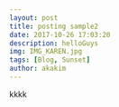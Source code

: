```yaml
---
layout: post
title: posting sample2 
date: 2017-10-26 17:03:20
description: helloGuys 
img: IMG_KAREN.jpg
tags: [Blog, Sunset]
author: akakim
---
```


kkkk

[jekyll-docs]: https://jekyllrb.com/docs/home

